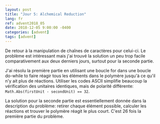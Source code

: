 ```yaml
---
layout: post
title: "Jour 5: Alchemical Reduction"
lang: fr
ref: advent2018_05
date: 2018-12-05 9:00:00 -0400
categories: [advent]
tags: [advent]
---
```

De retour à la manipulation de chaînes de caractères pour celui-ci. Le problème est intéressant mais j'ai trouvé la solution un peu trop facile comparativement aux deux derniers jours, surtout pour la seconde partie.

J'ai résolu la première partie en utilisant une boucle for dans une boucle do-while to faire réagir tous les éléments dans le polymère jusqu'à ce qu'il n'y ait plus de réactions. Utiliser les codes ASCII simplifie beaucoup la vérification des unitaires identiques, mais de polarité différente: ```Math.Abs(firstUnit - secondUnit) == 32```.

La solution pour la seconde partie est essentiellement donnée dans la description du problème: retirer chaque élément possible, calculer les réactions et trouver le polymère réagit le plus court. C'est 26 fois la première partie du problème.